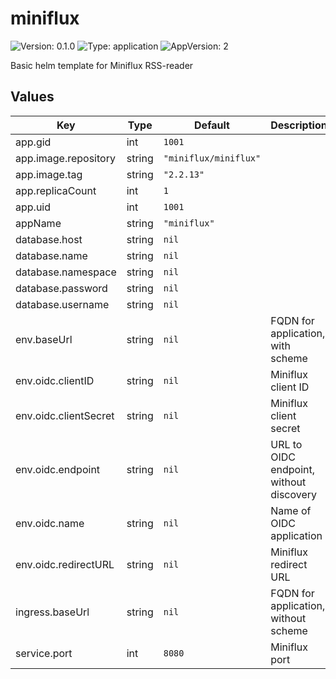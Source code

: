 # miniflux

![Version: 0.1.0](https://img.shields.io/badge/Version-0.1.0-informational?style=flat-square) ![Type: application](https://img.shields.io/badge/Type-application-informational?style=flat-square) ![AppVersion: 2](https://img.shields.io/badge/AppVersion-2-informational?style=flat-square)

Basic helm template for Miniflux RSS-reader

## Values

| Key | Type | Default | Description |
|-----|------|---------|-------------|
| app.gid | int | `1001` |  |
| app.image.repository | string | `"miniflux/miniflux"` |  |
| app.image.tag | string | `"2.2.13"` |  |
| app.replicaCount | int | `1` |  |
| app.uid | int | `1001` |  |
| appName | string | `"miniflux"` |  |
| database.host | string | `nil` |  |
| database.name | string | `nil` |  |
| database.namespace | string | `nil` |  |
| database.password | string | `nil` |  |
| database.username | string | `nil` |  |
| env.baseUrl | string | `nil` | FQDN for application, with scheme |
| env.oidc.clientID | string | `nil` | Miniflux client ID |
| env.oidc.clientSecret | string | `nil` | Miniflux client secret |
| env.oidc.endpoint | string | `nil` | URL to OIDC endpoint, without discovery |
| env.oidc.name | string | `nil` | Name of OIDC application |
| env.oidc.redirectURL | string | `nil` | Miniflux redirect URL |
| ingress.baseUrl | string | `nil` | FQDN for application, without scheme |
| service.port | int | `8080` | Miniflux port |
